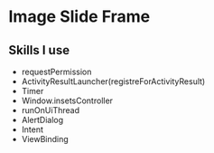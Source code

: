 # Image Slide Frame

## Skills I use
- requestPermission
- ActivityResultLauncher(registreForActivityResult)
- Timer
- Window.insetsController
- runOnUiThread
- AlertDialog
- Intent
- ViewBinding